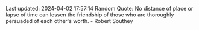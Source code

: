 Last updated: 2024-04-02 17:57:14
Random Quote: No distance of place or lapse of time can lessen the friendship of those who are thoroughly persuaded of each other's worth. - Robert Southey